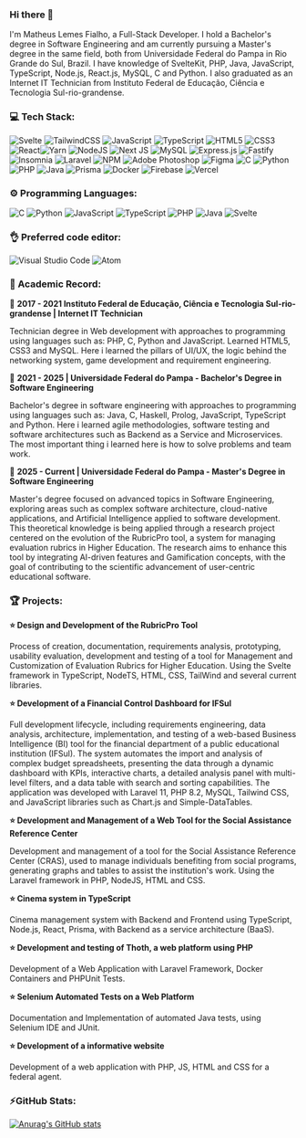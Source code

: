 ### Hi there 👋
I'm Matheus Lemes Fialho, a Full-Stack Developer. I hold a Bachelor's degree in Software Engineering and am currently pursuing a Master's degree in the same field, both from Universidade Federal do Pampa in Rio Grande do Sul, Brazil. I have knowledge of SvelteKit, PHP, Java, JavaScript, TypeScript, Node.js, React.js, MySQL, C and Python. I also graduated as an Internet IT Technician from Instituto Federal de Educação, Ciência e Tecnologia Sul-rio-grandense.

### 💻 Tech Stack:
![Svelte](https://img.shields.io/badge/svelte-%23FF3E00.svg?style=for-the-badge&logo=svelte&logoColor=white) ![TailwindCSS](https://img.shields.io/badge/tailwindcss-%2338B2AC.svg?style=for-the-badge&logo=tailwind-css&logoColor=white) 
![JavaScript](https://img.shields.io/badge/javascript-%23323330.svg?style=for-the-badge&logo=javascript&logoColor=%23F7DF1E) ![TypeScript](https://img.shields.io/badge/typescript-%23007ACC.svg?style=for-the-badge&logo=typescript&logoColor=white) ![HTML5](https://img.shields.io/badge/html5-%23E34F26.svg?style=for-the-badge&logo=html5&logoColor=white) ![CSS3](https://img.shields.io/badge/css3-%231572B6.svg?style=for-the-badge&logo=css3&logoColor=white) ![React](https://img.shields.io/badge/react-%2320232a.svg?style=for-the-badge&logo=react&logoColor=%2361DAFB)![Yarn](https://img.shields.io/badge/yarn-%232C8EBB.svg?style=for-the-badge&logo=yarn&logoColor=white) ![NodeJS](https://img.shields.io/badge/node.js-6DA55F?style=for-the-badge&logo=node.js&logoColor=white) ![Next JS](https://img.shields.io/badge/Next-black?style=for-the-badge&logo=next.js&logoColor=white) ![MySQL](https://img.shields.io/badge/mysql-%2300f.svg?style=for-the-badge&logo=mysql&logoColor=white) ![Express.js](https://img.shields.io/badge/express.js-%23404d59.svg?style=for-the-badge&logo=express&logoColor=%2361DAFB) ![Fastify](https://img.shields.io/badge/fastify-%23000000.svg?style=for-the-badge&logo=fastify&logoColor=white) ![Insomnia](https://img.shields.io/badge/Insomnia-black?style=for-the-badge&logo=insomnia&logoColor=5849BE) ![Laravel](https://img.shields.io/badge/laravel-%23FF2D20.svg?style=for-the-badge&logo=laravel&logoColor=white) ![NPM](https://img.shields.io/badge/NPM-%23CB3837.svg?style=for-the-badge&logo=npm&logoColor=white) ![Adobe Photoshop](https://img.shields.io/badge/adobe%20photoshop-%2331A8FF.svg?style=for-the-badge&logo=adobe%20photoshop&logoColor=white) ![Figma](https://img.shields.io/badge/figma-%23F24E1E.svg?style=for-the-badge&logo=figma&logoColor=white) ![C](https://img.shields.io/badge/c-%2300599C.svg?style=for-the-badge&logo=c&logoColor=white) ![Python](https://img.shields.io/badge/python-3670A0?style=for-the-badge&logo=python&logoColor=ffdd54) ![PHP](https://img.shields.io/badge/php-%23777BB4.svg?style=for-the-badge&logo=php&logoColor=white) ![Java](https://img.shields.io/badge/java-%23ED8B00.svg?style=for-the-badge&logo=openjdk&logoColor=white) ![Prisma](https://img.shields.io/badge/Prisma-3982CE?style=for-the-badge&logo=Prisma&logoColor=white) ![Docker](https://img.shields.io/badge/docker-%230db7ed.svg?style=for-the-badge&logo=docker&logoColor=white) ![Firebase](https://img.shields.io/badge/firebase-%23039BE5.svg?style=for-the-badge&logo=firebase) ![Vercel](https://img.shields.io/badge/vercel-%23000000.svg?style=for-the-badge&logo=vercel&logoColor=white)
          
### ⚙️ Programming Languages:
 ![C](https://img.shields.io/badge/c-%2300599C.svg?style=for-the-badge&logo=c&logoColor=white) ![Python](https://img.shields.io/badge/python-3670A0?style=for-the-badge&logo=python&logoColor=ffdd54) ![JavaScript](https://img.shields.io/badge/javascript-%23323330.svg?style=for-the-badge&logo=javascript&logoColor=%23F7DF1E) ![TypeScript](https://img.shields.io/badge/typescript-%23007ACC.svg?style=for-the-badge&logo=typescript&logoColor=white) ![PHP](https://img.shields.io/badge/php-%23777BB4.svg?style=for-the-badge&logo=php&logoColor=white) ![Java](https://img.shields.io/badge/java-%23ED8B00.svg?style=for-the-badge&logo=openjdk&logoColor=white) ![Svelte](https://img.shields.io/badge/svelte-%23FF3E00.svg?style=for-the-badge&logo=svelte&logoColor=white)

### 👌 Preferred code editor:
![Visual Studio Code](https://img.shields.io/badge/Visual%20Studio%20Code-0078d7.svg?style=for-the-badge&logo=visual-studio-code&logoColor=white) ![Atom](https://img.shields.io/badge/Atom-%2366595C.svg?style=for-the-badge&logo=atom&logoColor=white)

### 📖 Academic Record:
📅 **2017 - 2021 Instituto Federal de Educação, Ciência e Tecnologia Sul-rio-grandense | Internet IT Technician**

Technician degree in Web development with approaches to programming using languages such as: PHP, C, Python and JavaScript. Learned HTML5, CSS3 and MySQL. Here i learned the pillars of UI/UX, the logic behind the networking system, game development and requirement engineering.

📅 **2021 - 2025 | Universidade Federal do Pampa - Bachelor's Degree in Software Engineering**

Bachelor's degree in software engineering with approaches to programming using languages such as: Java, C, Haskell, Prolog, JavaScript, TypeScript and Python. Here i learned agile methodologies, software testing and software architectures such as Backend as a Service and Microservices. The most important thing i learned here is how to solve problems and team work.

📅 **2025 - Current | Universidade Federal do Pampa - Master's Degree in Software Engineering**

Master's degree focused on advanced topics in Software Engineering, exploring areas such as complex software architecture, cloud-native applications, and Artificial Intelligence applied to software development. This theoretical knowledge is being applied through a research project centered on the evolution of the RubricPro tool, a system for managing evaluation rubrics in Higher Education. The research aims to enhance this tool by integrating AI-driven features and Gamification concepts, with the goal of contributing to the scientific advancement of user-centric educational software.

### 🏆 Projects:
**⭐ Design and Development of the RubricPro Tool**

Process of creation, documentation, requirements analysis, prototyping, usability evaluation, development and testing of a tool for Management and Customization of Evaluation Rubrics for Higher Education. Using the Svelte framework in TypeScript, NodeTS, HTML, CSS, TailWind and several current libraries.

**⭐ Development of a Financial Control Dashboard for IFSul**

Full development lifecycle, including requirements engineering, data analysis, architecture, implementation, and testing of a web-based Business Intelligence (BI) tool for the financial department of a public educational institution (IFSul). The system automates the import and analysis of complex budget spreadsheets, presenting the data through a dynamic dashboard with KPIs, interactive charts, a detailed analysis panel with multi-level filters, and a data table with search and sorting capabilities. The application was developed with Laravel 11, PHP 8.2, MySQL, Tailwind CSS, and JavaScript libraries such as Chart.js and Simple-DataTables.

**⭐ Development and Management of a Web Tool for the Social Assistance Reference Center**

Development and management of a tool for the Social Assistance Reference Center (CRAS), used to manage individuals benefiting from social programs, generating graphs and tables to assist the institution's work. Using the Laravel framework in PHP, NodeJS, HTML and CSS.

**⭐ Cinema system in TypeScript**

Cinema management system with Backend and Frontend using TypeScript, Node.js, React, Prisma, with Backend as a service architecture (BaaS).

**⭐ Development and testing of Thoth, a web platform using PHP**

Development of a Web Application with Laravel Framework, Docker Containers and PHPUnit Tests.

**⭐ Selenium Automated Tests on a Web Platform**

Documentation and Implementation of automated Java tests, using Selenium IDE and JUnit.

**⭐ Development of a informative website**

Development of a web application with PHP, JS, HTML and CSS for a federal agent.

### ⚡GitHub Stats:

[![Anurag's GitHub stats](https://github-readme-stats.vercel.app/api?username=MatheusLFialho&show_icons=true&theme=holi&hide=stars&show=prs_merged,prs_merged_percentage)](https://github.com/anuraghazra/github-readme-stats)
<!--
**MatheusLFialho/MatheusLFialho** is a ✨ _special_ ✨ repository because its `README.md` (this file) appears on your GitHub profile.

Here are some ideas to get you started:

- 🔭 I’m currently working on ...
- 🌱 I’m currently learning ...
- 👯 I’m looking to collaborate on ...
- 🤔 I’m looking for help with ...
- 💬 Ask me about ...
- 📫 How to reach me: ...
- 😄 Pronouns: ...
- ⚡ Fun fact: ...
-->
